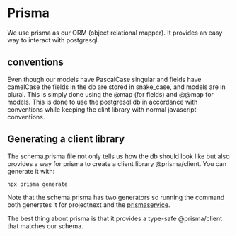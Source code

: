 # Prisma
We use prisma as our ORM (object relational mapper). It provides an easy way to interact with postgresql.

## conventions
Even though our models have PascalCase singular and fields have camelCase the fields in the db are stored in snake_case, and models are in plural. This is simply done using the @map (for fields) and @@map for models. This is done to use the postgresql db in accordance with conventions while keeping the clint library with normal javascript conventions. 

## Generating a client library
The schema.prisma file not only tells us how the db should look like but also provides a way for prisma to create a client library @prisma/client. You can generate it with:
```bash
npx prisma generate
```
Note that the schema.prisma has two generators so running the command both generates it for projectnext and the [prismaservice](../Database_and_Store/Seeding_and_Prismaservice.md).

The best thing about prisma is that it provides a type-safe @prisma/client that matches our schema.